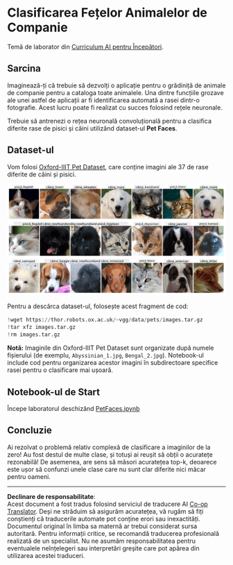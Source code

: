 <!--
CO_OP_TRANSLATOR_METADATA:
{
  "original_hash": "b70fcf7fcee862990f848c679090943f",
  "translation_date": "2025-10-03T14:57:43+00:00",
  "source_file": "lessons/4-ComputerVision/07-ConvNets/lab/README.md",
  "language_code": "ro"
}
-->
# Clasificarea Fețelor Animalelor de Companie

Temă de laborator din [Curriculum AI pentru Începători](https://github.com/microsoft/ai-for-beginners).

## Sarcina

Imaginează-ți că trebuie să dezvolți o aplicație pentru o grădiniță de animale de companie pentru a cataloga toate animalele. Una dintre funcțiile grozave ale unei astfel de aplicații ar fi identificarea automată a rasei dintr-o fotografie. Acest lucru poate fi realizat cu succes folosind rețele neuronale.

Trebuie să antrenezi o rețea neuronală convoluțională pentru a clasifica diferite rase de pisici și câini utilizând dataset-ul **Pet Faces**.

## Dataset-ul

Vom folosi [Oxford-IIIT Pet Dataset](https://www.robots.ox.ac.uk/~vgg/data/pets/), care conține imagini ale 37 de rase diferite de câini și pisici.

![Dataset-ul cu care vom lucra](../../../../../../translated_images/data.50b2a9d5484bdbf0f52f5765b381cec9efe2bd296a98f007f90bedb6ac67f2a8.ro.png)

Pentru a descărca dataset-ul, folosește acest fragment de cod:

```python
!wget https://thor.robots.ox.ac.uk/~vgg/data/pets/images.tar.gz
!tar xfz images.tar.gz
!rm images.tar.gz
```

**Notă:** Imaginile din Oxford-IIIT Pet Dataset sunt organizate după numele fișierului (de exemplu, `Abyssinian_1.jpg`, `Bengal_2.jpg`). Notebook-ul include cod pentru organizarea acestor imagini în subdirectoare specifice rasei pentru o clasificare mai ușoară.

## Notebook-ul de Start

Începe laboratorul deschizând [PetFaces.ipynb](PetFaces.ipynb)

## Concluzie

Ai rezolvat o problemă relativ complexă de clasificare a imaginilor de la zero! Au fost destul de multe clase, și totuși ai reușit să obții o acuratețe rezonabilă! De asemenea, are sens să măsori acuratețea top-k, deoarece este ușor să confunzi unele clase care nu sunt clar diferite nici măcar pentru oameni.

---

**Declinare de responsabilitate**:  
Acest document a fost tradus folosind serviciul de traducere AI [Co-op Translator](https://github.com/Azure/co-op-translator). Deși ne străduim să asigurăm acuratețea, vă rugăm să fiți conștienți că traducerile automate pot conține erori sau inexactități. Documentul original în limba sa maternă ar trebui considerat sursa autoritară. Pentru informații critice, se recomandă traducerea profesională realizată de un specialist. Nu ne asumăm responsabilitatea pentru eventualele neînțelegeri sau interpretări greșite care pot apărea din utilizarea acestei traduceri.
